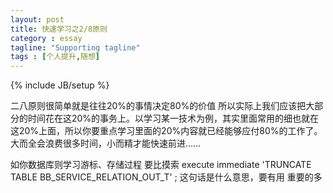 ```yaml
---
layout: post
title: 快速学习之2/8原则
category : essay
tagline: "Supporting tagline"
tags : [个人提升,随想]
---
```

{% include JB/setup %}

二八原则很简单就是往往20%的事情决定80%的价值 
所以实际上我们应该把大部分的时间花在这20%的事务上。以学习某一技术为例，其实里面常用的细也就在这20%上面，所以你要重点学习里面的20%内容就已经能够应付80%的工作了。 大而全会浪费很多时间，小而精才能快速前进……

如你数据库则学习游标、存储过程 要比摸索  execute immediate 'TRUNCATE TABLE BB_SERVICE_RELATION_OUT_T' ; 这句话是什么意思，要有用 重要的多

